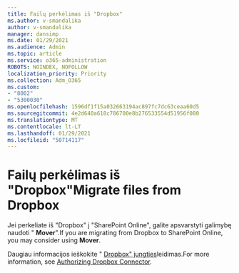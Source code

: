 ```yaml
---
title: Failų perkėlimas iš "Dropbox"
ms.author: v-smandalika
author: v-smandalika
manager: dansimp
ms.date: 01/29/2021
ms.audience: Admin
ms.topic: article
ms.service: o365-administration
ROBOTS: NOINDEX, NOFOLLOW
localization_priority: Priority
ms.collection: Adm_O365
ms.custom:
- "8002"
- "5300030"
ms.openlocfilehash: 1596df1f15a032663194ac897fc7dc63ceaa60d5
ms.sourcegitcommit: 4e2d640a618c786700e8b276533554d51956f080
ms.translationtype: MT
ms.contentlocale: lt-LT
ms.lasthandoff: 01/29/2021
ms.locfileid: "50714117"
---
```

# <a name="migrate-files-from-dropbox"></a><span data-ttu-id="5011f-102">Failų perkėlimas iš "Dropbox"</span><span class="sxs-lookup"><span data-stu-id="5011f-102">Migrate files from Dropbox</span></span>

<span data-ttu-id="5011f-103">Jei perkeliate iš "Dropbox" į "SharePoint Online", galite apsvarstyti galimybę naudoti " **Mover**".</span><span class="sxs-lookup"><span data-stu-id="5011f-103">If you are migrating from Dropbox to SharePoint Online, you may consider using **Mover**.</span></span>

<span data-ttu-id="5011f-104">Daugiau informacijos ieškokite " [Dropbox" jungties](https://docs.microsoft.com/sharepointmigration/mover-dropbox)leidimas.</span><span class="sxs-lookup"><span data-stu-id="5011f-104">For more information, see [Authorizing Dropbox Connector](https://docs.microsoft.com/sharepointmigration/mover-dropbox).</span></span>

